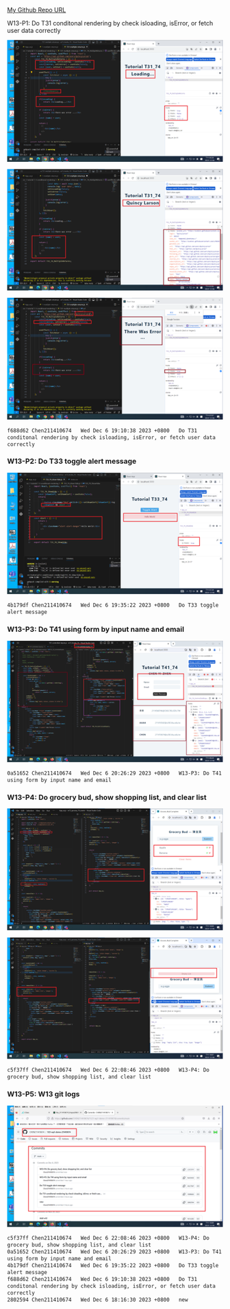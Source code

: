[My Github Repo URL](https://github.com/CHEN211410674/1121-wp1-demo-211410674.git)

W13-P1: Do T31 conditonal rendering by check isloading, isError, or fetch user data correctly

![](w13-p1-1.png)

![](w13-p1-2.png)

![](w13-p1-3.png)

```
f688d62 Chen211410674   Wed Dec 6 19:10:38 2023 +0800   Do T31 conditonal rendering by check isloading, isError, or fetch user data correctly

```

### W13-P2: Do T33 toggle alert message

![](w13-p2.png)

```
4b179df Chen211410674   Wed Dec 6 19:35:22 2023 +0800   Do T33 toggle alert message

```

### W13-P3: Do T41 using form by input name and email

![](w13-p3.png)

```
0a51652 Chen211410674   Wed Dec 6 20:26:29 2023 +0800   W13-P3: Do T41 using form by input name and email
```

### W13-P4: Do grocery bud, show shopping list, and clear list

![](w13-p4-1.png)

![](w13-p4-2.png)

```
c5f37ff Chen211410674   Wed Dec 6 22:08:46 2023 +0800   W13-P4: Do grocery bud, show shopping list, and clear list
```

### W13-P5: W13 git logs

![](w13-p5.png)

```
c5f37ff Chen211410674   Wed Dec 6 22:08:46 2023 +0800   W13-P4: Do grocery bud, show shopping list, and clear list
0a51652 Chen211410674   Wed Dec 6 20:26:29 2023 +0800   W13-P3: Do T41 using form by input name and email
4b179df Chen211410674   Wed Dec 6 19:35:22 2023 +0800   Do T33 toggle alert message
f688d62 Chen211410674   Wed Dec 6 19:10:38 2023 +0800   Do T31 conditonal rendering by check isloading, isError, or fetch user data correctly
2802594 Chen211410674   Wed Dec 6 18:16:30 2023 +0800   new
```
